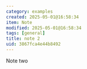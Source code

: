 ```yaml
---
category: examples
created: 2025-05-01@16:58:34
item: Note
modified: 2025-05-01@16:58:34
tags: [general]
title: note 2
uid: 3867fca4e44b8492
---
```


Note two
